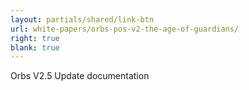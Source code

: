 ```yaml
---
layout: partials/shared/link-btn
url: white-papers/orbs-pos-v2-the-age-of-guardians/
right: true
blank: true
---
```


Orbs V2.5 Update documentation
